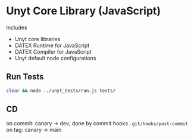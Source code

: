 # Unyt Core Library (JavaScript)

Includes
 * Unyt core libraries
 * DATEX Runtime for JavaScript
 * DATEX Compiler for JavaScript
 * Unyt default node configurations

## Run Tests
```bash
clear && node ../unyt_tests/run.js tests/
```

## CD
on commit: canary -> dev; done by commit hooks `.git/hooks/post-commit`
on tag: canary -> main
